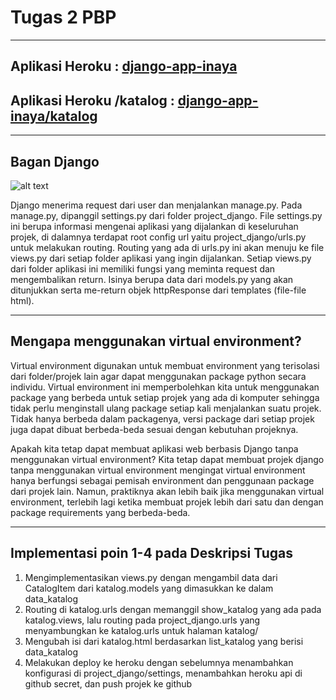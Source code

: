 # Tugas 2 PBP
---

## Aplikasi Heroku : [django-app-inaya](https://django-app-inaya.herokuapp.com/)
## Aplikasi Heroku /katalog : [django-app-inaya/katalog](https://django-app-inaya.herokuapp.com/katalog/)
---


## Bagan Django 
![alt text](https://github.com/inayarhmns/Tugas2Django/blob/main/katalog/bagan_django.png "Bagan Django")

Django menerima request dari user dan menjalankan manage.py. Pada manage.py, dipanggil settings.py dari folder project_django. File settings.py ini berupa informasi mengenai aplikasi yang dijalankan di keseluruhan projek, di dalamnya terdapat root config url yaitu project_django/urls.py untuk melakukan routing. Routing yang ada di urls.py ini akan menuju ke file views.py dari setiap folder aplikasi yang ingin dijalankan. Setiap views.py dari folder aplikasi ini memiliki fungsi yang meminta request dan mengembalikan return. Isinya berupa data dari models.py yang akan ditunjukkan serta me-return objek httpResponse dari templates (file-file html). 

--- 

## Mengapa menggunakan virtual environment?

Virtual environment digunakan untuk membuat environment yang terisolasi dari folder/projek lain agar dapat menggunakan package python secara individu. Virtual environment ini memperbolehkan kita untuk menggunakan package yang berbeda untuk setiap projek yang ada di komputer sehingga tidak perlu menginstall ulang package setiap kali menjalankan suatu projek. Tidak hanya berbeda dalam packagenya, versi package dari setiap projek juga dapat dibuat berbeda-beda sesuai dengan kebutuhan projeknya.

Apakah kita tetap dapat membuat aplikasi web berbasis Django tanpa menggunakan virtual environment?
Kita tetap dapat membuat projek django tanpa menggunakan virtual environment mengingat virtual environment hanya berfungsi sebagai pemisah environment dan penggunaan package dari projek lain. Namun, praktiknya akan lebih baik jika menggunakan virtual environment, terlebih lagi ketika membuat projek lebih dari satu dan dengan package requirements yang berbeda-beda.  

---
## Implementasi poin 1-4 pada Deskripsi Tugas

1. Mengimplementasikan views.py dengan mengambil data dari CatalogItem dari katalog.models yang dimasukkan ke dalam data_katalog
2. Routing di katalog.urls dengan memanggil show_katalog yang ada pada katalog.views, lalu routing pada project_django.urls yang menyambungkan ke katalog.urls untuk halaman katalog/
3. Mengubah isi dari katalog.html berdasarkan list_katalog yang berisi data_katalog 
4. Melakukan deploy ke heroku dengan sebelumnya menambahkan konfigurasi di project_django/settings, menambahkan heroku api di github secret, dan push projek ke github